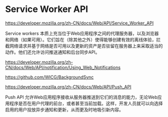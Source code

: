 # Service Worker API




https://developer.mozilla.org/zh-CN/docs/Web/API/Service_Worker_API





Service workers 本质上充当位于Web应用程序之间的代理服务器，以及浏览器和网络（如果可用）。它们旨在（除其他之外）使得能够创建有效的离线体验，拦截网络请求并基于网络是否可用以及更新的资产是否驻留在服务器上来采取适当的动作。他们还允许访问推送通知和后台同步API。














https://developer.mozilla.org/zh-CN/docs/Web/API/notification/Using_Web_Notifications


https://github.com/WICG/BackgroundSync

https://developer.mozilla.org/zh-CN/docs/Web/API/Push_API



Push API 允许Web应用程序接收从服务器推送到它们的消息的能力，无论Web应用程序是否在用户代理的前台，或者甚至当前加载。这样，开发人员就可以向选择启用的用户投放异步通知和更新，从而更及时地吸引新内容。











